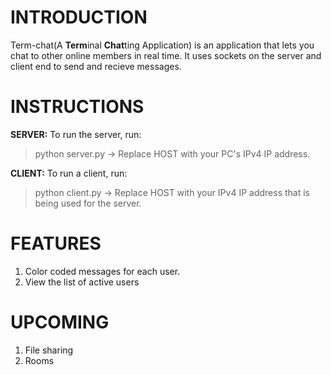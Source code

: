 # INTRODUCTION
Term-chat(A **Term**inal **Chat**ting Application) is an application that lets you chat to other online members in real time. It uses sockets on the server and client end to send and recieve messages.

# INSTRUCTIONS

**SERVER:**
To run the server, run: 
> python server.py
-> Replace HOST with your PC's IPv4 IP address.

**CLIENT:**
To run a client, run: 
> python client.py
-> Replace HOST with your IPv4 IP address that is being used for the server.

# FEATURES
1. Color coded messages for each user.
2. View the list of active users

# UPCOMING
1. File sharing
2. Rooms
